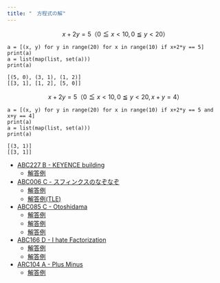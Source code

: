 ```yaml
---
title: "　方程式の解"
---
```


$$
x+2y=5　（0≦x<10, 0≦y<20）
$$

```python:サンプルコード
a = [(x, y) for y in range(20) for x in range(10) if x+2*y == 5]
print(a)
a = list(map(list, set(a)))
print(a)
```

```text:実行結果
[(5, 0), (3, 1), (1, 2)]
[[3, 1], [1, 2], [5, 0]]
```

```math
x+2y=5　（0≦x<10, 0≦y<20, x+y=4）
```

```python:サンプルコード
a = [(x, y) for y in range(20) for x in range(10) if x+2*y == 5 and x+y == 4]
print(a)
a = list(map(list, set(a)))
print(a)
```

```text:実行結果
[(3, 1)]
[[3, 1]]
```

- [ABC227 B - KEYENCE building](https://atcoder.jp/contests/abc227/tasks/abc227_b)
    - [解答例](https://atcoder.jp/contests/abc227/submissions/27246343)
- [ABC006 C - スフィンクスのなぞなぞ](https://atcoder.jp/contests/abc006/tasks/abc006_3)
    - [解答例](https://atcoder.jp/contests/abc006/submissions/18363170)
    - [解答例(TLE)](https://atcoder.jp/contests/abc006/submissions/18363199)
- [ABC085 C - Otoshidama](https://atcoder.jp/contests/abc085/tasks/abc085_c)
    - [解答例](https://atcoder.jp/contests/abc085/submissions/15411378)
    - [解答例](https://atcoder.jp/contests/abc085/submissions/18378100)
    - [解答例](https://atcoder.jp/contests/abc085/submissions/18378120)
- [ABC166 D - I hate Factorization](https://atcoder.jp/contests/abc166/tasks/abc166_d)
    - [解答例](https://atcoder.jp/contests/abc166/submissions/14198012)
    - [解答例](https://atcoder.jp/contests/abc166/submissions/14198188)
- [ARC104 A - Plus Minus](https://atcoder.jp/contests/arc104/tasks/arc104_a)
    - [解答例](https://atcoder.jp/contests/arc104/submissions/24901589)